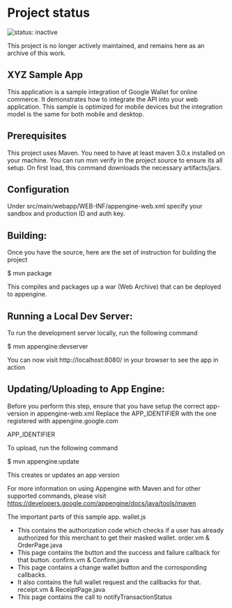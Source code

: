 # Project status
![status: inactive](https://img.shields.io/badge/status-inactive-red.svg)

This project is no longer actively maintained, and remains here as an archive of this work.

XYZ Sample App
-------------------------
This application is a sample integration of Google Wallet for online commerce.
It demonstrates how to integrate the API into your web application.
This sample is optimized for mobile devices but the integration model is the same for both mobile and desktop.

Prerequisites
-------------------------
This project uses Maven. You need to have at least maven 3.0.x installed on your machine.
You can run mvn verify in the project source to ensure its all setup. On first load, this
command downloads the necessary artifacts/jars.

Configuration
--------
Under src/main/webapp/WEB-INF/appengine-web.xml specify your sandbox and production ID and auth key.

Building:
--------
Once you have the source, here are the set of instruction for building the project

$ mvn package

This compiles and packages up a war (Web Archive) that can be deployed to appengine.

Running a Local Dev Server:
-------------------------
To run the development server locally, run the following command

$ mvn appengine:devserver

You can now visit http://localhost:8080/ in your browser to see the app in action

Updating/Uploading to App Engine:
--------------------------------
Before you perform this step, ensure that you have setup the correct app-version in appengine-web.xml
Replace the APP_IDENTIFIER with the one registered with appengine.google.com

 <application>APP_IDENTIFIER</application>

To upload, run the following command

$ mvn appengine:update

This creates or updates an app version

For more information on using Appengine with Maven and for other supported commands,
please visit https://developers.google.com/appengine/docs/java/tools/maven 

The important parts of this sample app.
wallet.js
  - This contains the authorization code which checks if a user has already authorized for this
  merchant to get their masked wallet.
order.vm & OrderPage.java
  - This page contains the button and the success and failure callback for that button.
confirm.vm & Confirm.java
  - This page contains a change wallet button and the corrosponding callbacks.
  - It also contains the full wallet request and the callbacks for that.
receipt.vm & ReceiptPage.java
  - This page contains the call to notifyTransactionStatus
